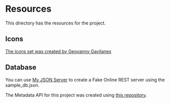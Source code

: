 # Resources

This directory has the resources for the project.

## Icons

[The icons set was created by Geovanny Gavilanes](https://www.iconfinder.com/iconsets/151-1)

## Database

You can use [My JSON Server](https://my-json-server.typicode.com/) to create a Fake Online REST server using the sample_db.json.

The Metadata API for this project was created using [this repository](https://github.com/ProjectOpenSea/metadata-api-nodejs).